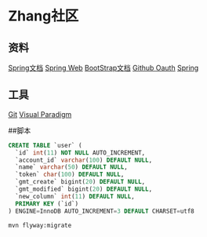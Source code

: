 # Zhang社区

## 资料
[Spring文档](https://spring.io/guides)
[Spring Web](https://spring.io/guides/gs/serving-web-content/)
[BootStrap文档](https://v3.bootcss.com/getting-started/)
[Github Oauth](https://developer.github.com/apps/building-oauth-apps/creating-an-oauth-app/)
[Spring](https://docs.spring.io/spring-boot/docs/2.2.5.RELEASE/reference/html/spring-boot-features.html#boot-features-sql)
## 工具
[Git](http://git-scm.com/download)
[Visual Paradigm](http://www.visual-paradigm.com)

##脚本
```sql
CREATE TABLE `user` (
  `id` int(11) NOT NULL AUTO_INCREMENT,
  `account_id` varchar(100) DEFAULT NULL,
  `name` varchar(50) DEFAULT NULL,
  `token` char(100) DEFAULT NULL,
  `gmt_create` bigint(20) DEFAULT NULL,
  `gmt_modified` bigint(20) DEFAULT NULL,
  `new_column` int(11) DEFAULT NULL,
  PRIMARY KEY (`id`)
) ENGINE=InnoDB AUTO_INCREMENT=3 DEFAULT CHARSET=utf8
```
```bash
mvn flyway:migrate
```